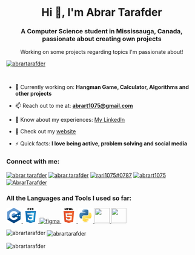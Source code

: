 <h1 align="center">Hi 👋, I'm Abrar Tarafder</h1>
<h3 align="center">A Computer Science student in Mississauga, Canada, passionate about creating own projects</h3>
  
<p align = "center">Working on some projects regarding topics I'm passionate about!</p>

<p align="left"> <a href="https://github.com/ryo-ma/github-profile-trophy"><img src="https://github-profile-trophy.vercel.app/?username=abrartarafder" alt="abrartarafder" /></a> </p>

<p align="left"> <a href="https://twitter.com/" target="blank"><img src="https://img.shields.io/twitter/follow/?logo=twitter&style=for-the-badge" alt="" /></a> </p>

- 🔭 Currently working on: **Hangman Game, Calculator, Algorithms and other projects**

- 📫 Reach out to me at: **abrart1075@gmail.com**

- 📄 Know about my experiences: [My LinkedIn](https://www.linkedin.com/in/abrar-tarafder-3592a4224/)

- 📄 Check out my [website](https://abrart1075.wixsite.com/my-site)

- ⚡ Quick facts: **I love being active, problem solving and social media**

<h3 align="left">Connect with me:</h3>
<p align="left">
<a href="https://www.linkedin.com/in/abrar-tarafder-3592a4224/" target="blank"><img align="center" src="https://raw.githubusercontent.com/rahuldkjain/github-profile-readme-generator/master/src/images/icons/Social/linked-in-alt.svg" alt="abrar tarafder" height="30" width="40" /></a>
<a href="https://instagram.com/abrar.tarafder" target="blank"><img align="center" src="https://raw.githubusercontent.com/rahuldkjain/github-profile-readme-generator/master/src/images/icons/Social/instagram.svg" alt="abrar.tarafder" height="30" width="40" /></a>
<a href="https://discord.gg/rari1075#0787" target="blank"><img align="center" src="https://raw.githubusercontent.com/rahuldkjain/github-profile-readme-generator/master/src/images/icons/Social/discord.svg" alt="rari1075#0787" height="30" width="40" /></a>
<a href="https://www.leetcode.com/abrart1075" target="blank"><img align="center" src="https://raw.githubusercontent.com/LeetCode-OpenSource/vscode-leetcode/master/resources/LeetCode.png" alt="abrart1075" height="30" width="30" /></a>
<a href="https://replit.com/~" target="blank"><img align="center" src="https://upload.wikimedia.org/wikipedia/commons/thumb/b/b2/Repl.it_logo.svg/220px-Repl.it_logo.svg.png" alt="AbrarTarafder" height="30" width="30" /></a>
</p>

<h3 align="left">All the Languages and Tools I used so far:</h3>
<p align="left"> <a href="https://www.w3schools.com/cpp/" target="_blank" rel="noreferrer"> <img src="https://raw.githubusercontent.com/devicons/devicon/master/icons/cplusplus/cplusplus-original.svg" alt="cplusplus" width="40" height="40"/> </a> <a href="https://www.w3schools.com/css/" target="_blank" rel="noreferrer"> <img src="https://raw.githubusercontent.com/devicons/devicon/master/icons/css3/css3-original-wordmark.svg" alt="css3" width="40" height="40"/> </a> <a href="https://www.figma.com/" target="_blank" rel="noreferrer"> <img src="https://www.vectorlogo.zone/logos/figma/figma-icon.svg" alt="figma" width="40" height="40"/> </a> <a href="https://www.w3.org/html/" target="_blank" rel="noreferrer"> <img src="https://raw.githubusercontent.com/devicons/devicon/master/icons/html5/html5-original-wordmark.svg" alt="html5" width="40" height="40"/> </a> <a href="https://www.python.org" target="_blank" rel="noreferrer"> <img src="https://raw.githubusercontent.com/devicons/devicon/master/icons/python/python-original.svg" alt="python" width="40" height="40"/> </a>
</a><a href="https://riptutorial.com/assembly" target="blank">  <img src="https://encrypted-tbn0.gstatic.com/images?q=tbn:ANd9GcRg70yApkCpTHtZDhnmqfFRhEg0zTknE4Z04w&usqp=CAU" width="40" height="40"/> </a>
</a><a href="https://www.w3schools.com/java/" target="blank">  <img src="https://cdn-icons-png.flaticon.com/512/226/226777.png" width="40" height="40"/> </a> </p
</p>

<!-- ![](https://komarev.com/ghpvc/?username=abrartarafder&color=orange) -->

<p><img align="left" src="https://github-readme-stats.vercel.app/api/top-langs?username=abrartarafder&show_icons=true&locale=en&layout=compact" alt="abrartarafder" /></p>

<p>&nbsp;<img align="center" src="https://github-readme-stats.vercel.app/api?username=abrartarafder&show_icons=true&locale=en" alt="abrartarafder" /></p>

<p><img align="center" src="https://github-readme-streak-stats.herokuapp.com/?user=abrartarafder&" alt="abrartarafder" /></p>



